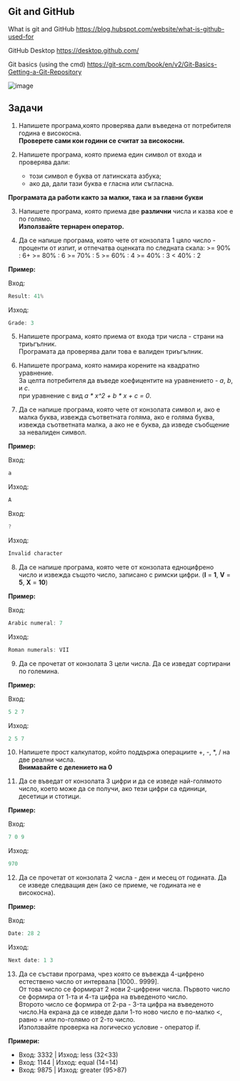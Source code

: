 ## Git and GitHub

What is git and GitHub https://blog.hubspot.com/website/what-is-github-used-for

GitHub Desktop https://desktop.github.com/

Git basics (using the cmd) https://git-scm.com/book/en/v2/Git-Basics-Getting-a-Git-Repository

![image](https://user-images.githubusercontent.com/49128895/195177324-70e262e9-efd8-494d-8234-e1a0d815eb31.png)

## Задачи

1. Напишете програма,която проверява дали въведена от потребителя година е високосна. <br />
 **Проверете сами кои години се считат за високосни.**

2. Напишете програма, която приема един символ от входа и проверява дали:
   - този символ е буква от латинската азбука;
   - ако да, дали тази буква е гласна или съгласна.

 **Програмата да работи както за малки, така и за главни букви**

3. Напишете програма, която приема две **различни** числа и казва кое е по голямо. <br />
   **Използвайте тернарен оператор.**
   
4. Да се напише програма, която чете от конзолата 1 цяло число - проценти от изпит, и отпечатва оценката по следната скала:
 \>= 90% : 6+
\>= 80% : 6
\>= 70% : 5
\>= 60% : 4 
\>= 40% : 3 
< 40% : 2

**Пример:**

Вход:
```c++
Result: 41%
```

Изход:
```c++
Grade: 3
```

5. Напишете програма, която приема от входа три числа - страни на триъгълник. <br />
   Програмата да проверява дали това е валиден триъгълник. <br />

6. Напишете програма, която намира корените на квадратно уравнение. <br />
   За целта потребителя да въведе коефицентите на уравнението - *a*, *b*, и *c*. <br />
   при уравнение с вид *a \* x^2 + b \* x + c = 0*. <br />
   
7. Да се напише програма, която чете от конзолата символ и, ако е малка буква, извежда съответната голяма, ако е голяма буква, извежда съответната малка, а ако не е буква, да изведе съобщение за невалиден символ.

**Пример:**

Вход:
```c++
a
```

Изход:
```c++
A
```


Вход:
```c++
?
```

Изход:
```c++
Invalid character
```

8. Да се напише програма, която чете от конзолата едноцифрено число и извежда същото число, записано с римски цифри. (**I**  =  **1**, **V**  =  **5**, **X**  =  **10**)

**Пример:**

Вход:
```c++
Arabic numeral: 7
```
Изход:
```c++
Roman numerals: VII
```

9. Да се прочетат от конзолата 3 цели числа. Да се изведат сортирани по големина.

 **Пример:**

Вход:
```c++
5 2 7
```
Изход:
```c++
2 5 7
```

10. Напишете прост калкулатор, който поддържа операциите +, -, *, / на две реални числа. <br />
   **Внимавайте с делението на 0**
   
11. Да се въведат от конзолата 3 цифри и да се изведе най-голямото число, което може да се получи, ако тези цифри са единици, десетици и стотици.

**Пример:**

Вход:
```c++
7 0 9
```
Изход:
```c++
970
```
   
12. Да се прочетат от конзолата 2 числа - ден и месец от годината. Да се изведе следващия ден (ако се приеме, че годината не е високосна).

**Пример:**

Вход:
```c++
Date: 28 2
```
Изход:
```c++
Next date: 1 3
```

13. Да се състави програма, чрез която се въвежда 4-цифренo естествено число от интервала [1000.. 9999]. <br />
   От това число се формират 2 нови 2-цифрени числа. Първото число се формира от 1-та и 4-та цифра на въведеното число. <br />
   Второто число се формира от 2-рa - 3-та цифра на въведеното число.На екрана да се изведе дали 1-то ново число e по-малко <, равно = или по-голямо от 2-то число. <br />
   Използвайте проверка на логическо условие - оператор if. <br />
   
 **Примери:**
   - Вход: 3332 | Изход: less (32<33)
   - Вход: 1144 | Изход: equal (14=14)
   - Вход: 9875 | Изход: greater (95>87)
